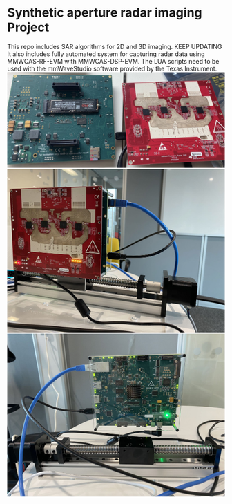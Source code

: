 # Synthetic aperture radar imaging Project
This repo includes SAR algorithms for 2D and 3D imaging. KEEP UPDATING    
It also includes fully automated system for capturing radar data using MMWCAS-RF-EVM with MMWCAS-DSP-EVM. The LUA scripts need to be used with the mmWaveStudio software provided by the Texas Instrument.  
![Image text](https://github.com/xcn700418/SAR_imaging/blob/main/img/radar_sensor.jpg)
![Image text](https://github.com/xcn700418/SAR_imaging/blob/main/img/system_frontview.jpg)
![Image text](https://github.com/xcn700418/SAR_imaging/blob/main/img/system_backview.jpg)
